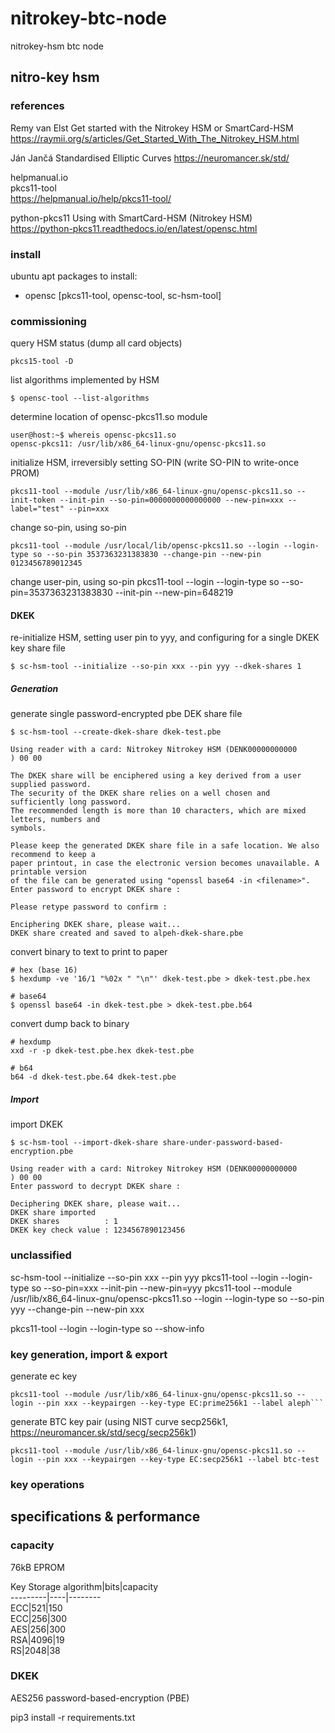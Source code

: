 # nitrokey-btc-node
nitrokey-hsm btc node

## nitro-key hsm

### references

Remy van Elst
Get started with the Nitrokey HSM or SmartCard-HSM
https://raymii.org/s/articles/Get_Started_With_The_Nitrokey_HSM.html

Ján Jančá
Standardised Elliptic Curves
https://neuromancer.sk/std/

helpmanual.io  
pkcs11-tool  
https://helpmanual.io/help/pkcs11-tool/  


python-pkcs11
Using with SmartCard-HSM (Nitrokey HSM)  
https://python-pkcs11.readthedocs.io/en/latest/opensc.html  

### install

ubuntu apt packages to install:  
- opensc [pkcs11-tool, opensc-tool, sc-hsm-tool]  

### commissioning

query HSM status (dump all card objects)  

    pkcs15-tool -D

list algorithms implemented by HSM  

    $ opensc-tool --list-algorithms

determine location of opensc-pkcs11.so module  

    user@host:~$ whereis opensc-pkcs11.so  
    opensc-pkcs11: /usr/lib/x86_64-linux-gnu/opensc-pkcs11.so  

initialize HSM, irreversibly setting SO-PIN (write SO-PIN to write-once PROM)  
    
    pkcs11-tool --module /usr/lib/x86_64-linux-gnu/opensc-pkcs11.so --init-token --init-pin --so-pin=0000000000000000 --new-pin=xxx --label="test" --pin=xxx

change so-pin, using so-pin  

    pkcs11-tool --module /usr/local/lib/opensc-pkcs11.so --login --login-type so --so-pin 3537363231383830 --change-pin --new-pin 0123456789012345

change user-pin, using so-pin
    pkcs11-tool --login --login-type so --so-pin=3537363231383830 --init-pin --new-pin=648219

#### DKEK

re-initialize HSM, setting user pin to yyy, and configuring for a single DKEK key share file
    
    $ sc-hsm-tool --initialize --so-pin xxx --pin yyy --dkek-shares 1

##### Generation

generate single password-encrypted pbe DEK share file  

    $ sc-hsm-tool --create-dkek-share dkek-test.pbe

    Using reader with a card: Nitrokey Nitrokey HSM (DENK00000000000         ) 00 00

    The DKEK share will be enciphered using a key derived from a user supplied password.
    The security of the DKEK share relies on a well chosen and sufficiently long password.
    The recommended length is more than 10 characters, which are mixed letters, numbers and
    symbols.

    Please keep the generated DKEK share file in a safe location. We also recommend to keep a
    paper printout, in case the electronic version becomes unavailable. A printable version
    of the file can be generated using "openssl base64 -in <filename>".
    Enter password to encrypt DKEK share : 

    Please retype password to confirm : 

    Enciphering DKEK share, please wait...
    DKEK share created and saved to alpeh-dkek-share.pbe

convert binary to text to print to paper  

    # hex (base 16)  
    $ hexdump -ve '16/1 "%02x " "\n"' dkek-test.pbe > dkek-test.pbe.hex  

    # base64  
    $ openssl base64 -in dkek-test.pbe > dkek-test.pbe.b64  

convert dump back to binary

    # hexdump
    xxd -r -p dkek-test.pbe.hex dkek-test.pbe  

    # b64
    b64 -d dkek-test.pbe.64 dkek-test.pbe

##### Import

import DKEK  

    $ sc-hsm-tool --import-dkek-share share-under-password-based-encryption.pbe

    Using reader with a card: Nitrokey Nitrokey HSM (DENK00000000000         ) 00 00
    Enter password to decrypt DKEK share : 

    Deciphering DKEK share, please wait...
    DKEK share imported
    DKEK shares          : 1
    DKEK key check value : 1234567890123456


### unclassified

sc-hsm-tool --initialize --so-pin xxx --pin yyy
pkcs11-tool --login --login-type so --so-pin=xxx --init-pin --new-pin=yyy
pkcs11-tool --module /usr/lib/x86_64-linux-gnu/opensc-pkcs11.so --login --login-type so --so-pin yyy --change-pin --new-pin xxx  

pkcs11-tool --login --login-type so --show-info

### key generation, import & export

generate ec key  

    pkcs11-tool --module /usr/lib/x86_64-linux-gnu/opensc-pkcs11.so --login --pin xxx --keypairgen --key-type EC:prime256k1 --label aleph```

generate BTC key pair (using NIST curve secp256k1, https://neuromancer.sk/std/secg/secp256k1)

    pkcs11-tool --module /usr/lib/x86_64-linux-gnu/opensc-pkcs11.so --login --pin xxx --keypairgen --key-type EC:secp256k1 --label btc-test

### key operations

## specifications & performance

### capacity

76kB EPROM  

Key Storage
algorithm|bits|capacity  
---------|----|--------  
ECC|521|150  
ECC|256|300  
AES|256|300  
RSA|4096|19  
RS|2048|38  

### DKEK

AES256
password-based-encryption (PBE)

pip3 install -r requirements.txt 